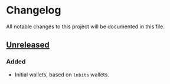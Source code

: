 Changelog
=========

All notable changes to this project will be documented in this file.

## [Unreleased]

### Added
- Initial wallets, based on `lnbits` wallets.


[unreleased]: https://github.com/python-ln/lnurl/compare/0.0.1...HEAD
[0.0.1]: https://github.com/python-ln/lnurl/releases/tag/0.0.1
